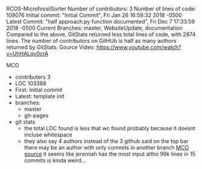 RCOS-MicrofossilSorter
Number of contributors: 3
Number of lines of code: 109076
Initial commit: "Initial Commit", Fri Jan 26 16:59:32 2018 -0500
Latest Commit: "half approach.py function documented", Fri Dec 7 17:33:59 2018 -0500
Current Branches: master, WebsiteUpdate, documentation
Compared to the above, GitStats returned less total lines of code, with 2874 lines. The number of contributors on GitHUb is half as many authors returned by GitStats.
Gource Video: https://www.youtube.com/watch?v=UhHALqy0crA

MCO
- contributers 3
- LOC 103388
- First: Initial commit
- Latest: template init
- branches:
	- master
	- gh-pages
- git stats
	- the total LOC found is less that wc found probably because it doesnt incluse whitespace
	- they also say 4 authors instead of the 3 github said on the top bar there may be an author with only commits in another branch
[MCO gource](http://www.bierysbargainbarn.com/gource.mp4)
it seems like jeremiah has the most input altho 99k lines in 15 commits is kinda weird...

